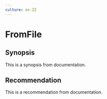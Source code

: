 ```yaml
---
culture: en-ZZ
---
```


# FromFile

## Synopsis

This is a synopsis from documentation.

## Recommendation

This is a recommendation from documentation.
